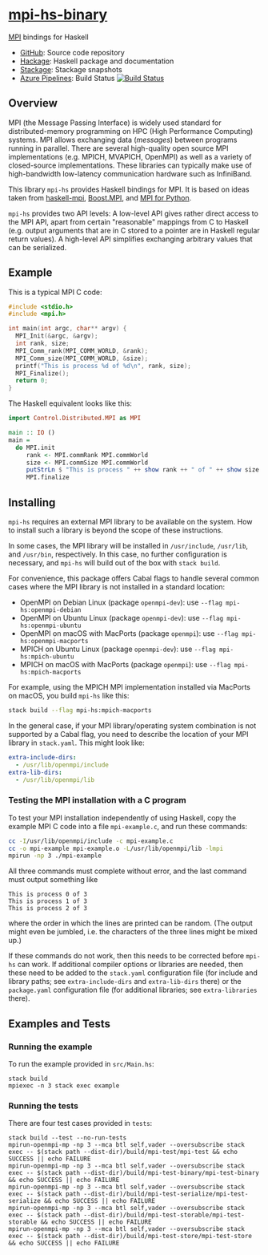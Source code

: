 # [mpi-hs-binary](https://github.com/eschnett/mpi-hs-binary)

[MPI](https://www.mpi-forum.org) bindings for Haskell

* [GitHub](https://github.com/eschnett/mpi-hs): Source code repository
* [Hackage](http://hackage.haskell.org/package/mpi-hs): Haskell
  package and documentation
* [Stackage](https://www.stackage.org/package/mpi-hs): Stackage
  snapshots
* [Azure
  Pipelines](https://dev.azure.com/schnetter/mpi-hs/_build):
  Build Status [![Build
  Status](https://dev.azure.com/schnetter/mpi-hs/_apis/build/status/eschnett.mpi-hs?branchName=master)](https://dev.azure.com/schnetter/mpi-hs/_build/latest?definitionId=1&branchName=master)



## Overview

MPI (the Message Passing Interface) is widely used standard for
distributed-memory programming on HPC (High Performance Computing)
systems. MPI allows exchanging data (_messages_) between programs
running in parallel. There are several high-quality open source MPI
implementations (e.g. MPICH, MVAPICH, OpenMPI) as well as a variety of
closed-source implementations. These libraries can typically make use
of high-bandwidth low-latency communication hardware such as
InfiniBand.

This library `mpi-hs` provides Haskell bindings for MPI. It is based
on ideas taken from
[haskell-mpi](https://github.com/bjpop/haskell-mpi),
[Boost.MPI](https://www.boost.org/doc/libs/1_64_0/doc/html/mpi.html),
and [MPI for Python](https://mpi4py.readthedocs.io/en/stable/).

`mpi-hs` provides two API levels: A low-level API gives rather direct
access to the MPI API, apart from certain "reasonable" mappings from C
to Haskell (e.g. output arguments that are in C stored to a pointer
are in Haskell regular return values). A high-level API simplifies
exchanging arbitrary values that can be serialized.



## Example

This is a typical MPI C code:
```C
#include <stdio.h>
#include <mpi.h>

int main(int argc, char** argv) {
  MPI_Init(&argc, &argv);
  int rank, size;
  MPI_Comm_rank(MPI_COMM_WORLD, &rank);
  MPI_Comm_size(MPI_COMM_WORLD, &size);
  printf("This is process %d of %d\n", rank, size);
  MPI_Finalize();
  return 0;
}
```

The Haskell equivalent looks like this:
```Haskell
import Control.Distributed.MPI as MPI

main :: IO ()
main =
  do MPI.init
     rank <- MPI.commRank MPI.commWorld
     size <- MPI.commSize MPI.commWorld
     putStrLn $ "This is process " ++ show rank ++ " of " ++ show size
     MPI.finalize
```



## Installing

`mpi-hs` requires an external MPI library to be available on the
system. How to install such a library is beyond the scope of these
instructions.

<!---
(It is important that the MPI library's include files, libraries, and
executables are installed consistently. A common source of problems is
that there are several MPI implementations available on a system, and
that the default include file `mpi.h`, the library `libmpi.a`, and/or
the executable `mpirun` are provided by different implementations.
This will lead to various problems, often segfaults, since neither the
operating system nor these libraries provide any protection against
such a mismatch.)
-->

In some cases, the MPI library will be installed in `/usr/include`,
`/usr/lib`, and `/usr/bin`, respectively. In this case, no further
configuration is necessary, and `mpi-hs` will build out of the box
with `stack build`.

For convenience, this package offers Cabal flags to handle several
common cases where the MPI library is not installed in a standard
location:

- OpenMPI on Debian Linux (package `openmpi-dev`): use `--flag
  mpi-hs:openmpi-debian`
- OpenMPI on Ubuntu Linux (package `openmpi-dev`): use `--flag
  mpi-hs:openmpi-ubuntu`
- OpenMPI on macOS with MacPorts (package `openmpi`): use `--flag
  mpi-hs:openmpi-macports`
- MPICH on Ubuntu Linux (package `openmpi-dev`): use `--flag
  mpi-hs:mpich-ubuntu`
- MPICH on macOS with MacPorts (package `openmpi`): use `--flag
  mpi-hs:mpich-macports`

For example, using the MPICH MPI implementation installed via MacPorts
on macOS, you build `mpi-hs` like this:

```sh
stack build --flag mpi-hs:mpich-macports
```

In the general case, if your MPI library/operating system combination
is not supported by a Cabal flag, you need to describe the location of
your MPI library in `stack.yaml`. This might look like:

```yaml
extra-include-dirs:
  - /usr/lib/openmpi/include
extra-lib-dirs:
  - /usr/lib/openmpi/lib
```

### Testing the MPI installation with a C program

To test your MPI installation independently of using Haskell, copy the
example MPI C code into a file `mpi-example.c`, and run these commands:

```sh
cc -I/usr/lib/openmpi/include -c mpi-example.c
cc -o mpi-example mpi-example.o -L/usr/lib/openmpi/lib -lmpi
mpirun -np 3 ./mpi-example
```

All three commands must complete without error, and the last command
must output something like

```
This is process 0 of 3
This is process 1 of 3
This is process 2 of 3
```

where the order in which the lines are printed can be random. (The
output might even be jumbled, i.e. the characters of the three lines
might be mixed up.)

If these commands do not work, then this needs to be corrected before
`mpi-hs` can work. If additional compiler options or libraries are
needed, then these need to be added to the `stack.yaml` configuration
file (for include and library paths; see `extra-include-dirs` and
`extra-lib-dirs` there) or the `package.yaml` configuration file (for
additional libraries; see `extra-libraries` there).



## Examples and Tests

### Running the example

To run the example provided in `src/Main.hs`:

```
stack build
mpiexec -n 3 stack exec example
```

### Running the tests

There are four test cases provided in `tests`:

```
stack build --test --no-run-tests
mpirun-openmpi-mp -np 3 --mca btl self,vader --oversubscribe stack exec -- $(stack path --dist-dir)/build/mpi-test/mpi-test && echo SUCCESS || echo FAILURE
mpirun-openmpi-mp -np 3 --mca btl self,vader --oversubscribe stack exec -- $(stack path --dist-dir)/build/mpi-test-binary/mpi-test-binary && echo SUCCESS || echo FAILURE
mpirun-openmpi-mp -np 3 --mca btl self,vader --oversubscribe stack exec -- $(stack path --dist-dir)/build/mpi-test-serialize/mpi-test-serialize && echo SUCCESS || echo FAILURE
mpirun-openmpi-mp -np 3 --mca btl self,vader --oversubscribe stack exec -- $(stack path --dist-dir)/build/mpi-test-storable/mpi-test-storable && echo SUCCESS || echo FAILURE
mpirun-openmpi-mp -np 3 --mca btl self,vader --oversubscribe stack exec -- $(stack path --dist-dir)/build/mpi-test-store/mpi-test-store && echo SUCCESS || echo FAILURE
```
